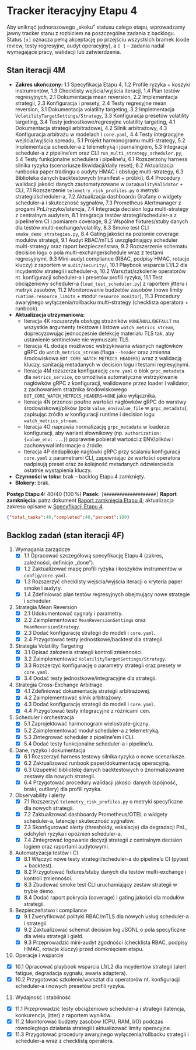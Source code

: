 # Tracker iteracyjny Etapu 4

Aby uniknąć jednorazowego „skoku” statusu całego etapu, wprowadzamy jawny tracker stanu z rozbiciem na poszczególne zadania z backlogu. Status `[x]` oznacza pełną akceptację po przejściu wszystkich bramek (code review, testy regresyjne, audyt operacyjny), a `[ ]` – zadania nadal wymagające pracy, walidacji lub zatwierdzenia.

## Stan iteracji 4M
- **Zakres ukończony:** 1.1 Specyfikacja Etapu 4, 1.2 Profile ryzyka + koszyki instrumentów, 1.3 Checklisty wejścia/wyjścia iteracji, 1.4 Plan testów regresyjnych, 2.1 Dokumentacja mean reversion, 2.2 Implementacja strategii, 2.3 Konfiguracja i presety, 2.4 Testy regresyjne mean reversion, 3.1 Dokumentacja volatility targeting, 3.2 Implementacja `VolatilityTargetSettings/Strategy`, 3.3 Konfiguracja presetów volatility targeting, 3.4 Testy jednostkowe/regresyjne volatility targeting, 4.1 Dokumentacja strategii arbitrażowej, 4.2 Silnik arbitrażowy, 4.3 Konfiguracja arbitrażu w modelach i `core.yaml`, 4.4 Testy integracyjne wejścia/wyjścia spreadu, 5.1 Projekt harmonogramu multi-strategy, 5.2 Implementacja scheduler-a z telemetryką i journalingiem, 5.3 Integracja scheduler-a z pipeline’em oraz CLI `run_multi_strategy_scheduler.py`, 5.4 Testy funkcjonalne schedulera i pipeline’u, 6.1 Rozszerzony harness silnika ryzyka (scenariusze likwidacji/daily reset), 6.2 Aktualizacja runbooka paper tradingu o audyty HMAC i obsługę multi-strategy, 6.3 Biblioteka danych backtestowych (manifest + próbki), 6.4 Procedury walidacji jakości danych zautomatyzowane w `DataQualityValidator` + CLI, 7.1 Rozszerzenie `telemetry_risk_profiles.py` o metryki strategii/scheduler-a, 7.2 Aktualizacja dashboardu Grafany o widgety scheduler-a i skuteczność sygnałów, 7.3 Prometheus Alertmanager z progami PnL/ryzyko/latencja, 7.4 Integracja decision logu multi-strategy z centralnym audytem, 8.1 Integracja testów strategii/scheduler-a z pipeline’em CI i pomiarem coverage, 8.2 Wspólne fixtures/stuby danych dla testów multi-exchange/volatility, 8.3 Smoke test CLI `smoke_demo_strategies.py`, 8.4 Gating jakości na poziomie coverage modułów strategii, 9.1 Audyt RBAC/mTLS uwzględniający scheduler multi-strategy oraz raport bezpieczeństwa, 9.2 Rozszerzenie schematu decision logu o pola multi-exchange/schedule wraz z testami regresyjnymi, 9.3 Mini-audyt compliance (RBAC, podpisy HMAC, rotacje kluczy) z raportem w `audit/security/`, 10.1 Playbook wsparcia L1/L2 dla incydentów strategii i scheduler-a, 10.2 Warsztat/szkolenie operatorów nt. konfiguracji scheduler-a i presetów profili ryzyka, 11.1 Test obciążeniowy scheduler-a (`load_test_scheduler.py`) z raportem jitteru i metryk zasobów, 11.2 Monitorowanie budżetów zasobów (nowe limity `runtime.resource_limits` + moduł `resource_monitor`), 11.3 Procedury awaryjnego wyłączenia/rollbacku multi-strategy (checklista operatora + runbook).
- **Aktualizacja utrzymaniowa:**
  - Iteracja 4K rozszerzyła obsługę strażników `NONE`/`NULL`/`DEFAULT` na wszystkie argumenty tekstowe i listowe `watch_metrics_stream`, doprecyzowując jednocześnie detekcję materiału TLS tak, aby ustawienie sentinelowe nie wymuszało TLS.
  - Iteracja 4L dodaje możliwość wstrzykiwania własnych nagłówków gRPC do `watch_metrics_stream` (flaga `--header` oraz zmienna środowiskowa `BOT_CORE_WATCH_METRICS_HEADERS`) wraz z walidacją kluczy, sanitacją metadanych w decision logu i testami regresyjnymi.
  - Iteracja 4M rozszerza konfigurację `core.yaml` o blok `grpc_metadata` dla `metrics_service`, co umożliwia automatyczne wstrzykiwanie nagłówków gRPC z konfiguracji, walidowane przez loader i validator, z zachowaniem strażnika środowiskowego `BOT_CORE_WATCH_METRICS_HEADERS=NONE` jako wyłącznika.
  - Iteracja 4N przenosi poufne wartości nagłówków gRPC do warstwy środowiskowej/plików (pola `value_env`/`value_file` w `grpc_metadata`), zapisując źródła w konfiguracji runtime i decision logu `watch_metrics_stream`.
  - Iteracja 4O naprawia normalizację `grpc_metadata` w loaderze konfiguracji, aby wariant słownikowy (np. `authorization: {value_env: ...}`) poprawnie pobierał wartości z ENV/plików i zachowywał informacje o źródle.
  - Iteracja 4P deduplikuje nagłówki gRPC przy scalaniu konfiguracji `core.yaml` z parametrami CLI, zapewniając że wartości operatora nadpisują preset oraz że kolejność metadanych odzwierciedla ostatnie wystąpienia kluczy.
- **Czynności w toku:** brak – backlog Etapu 4 zamknięty.
- **Blokery:** brak.

**Postęp Etapu 4:** 40/40 (100 %)
**Pasek:** `[####################]`
**Raport zamknięcia:** patrz dokument [Raport zamknięcia Etapu 4](stage4_final_report.md); aktualizacja zakresu opisane w [Specyfikacji Etapu 4](stage4_spec.md).

```json
{"total_tasks":40,"completed":40,"percent":100}
```

## Backlog zadań (stan iteracji 4F)
1. Wymagania zarządcze
   - [x] 1.1 Opracować szczegółową specyfikację Etapu 4 (zakres, zależności, definicje „done”).
   - [x] 1.2 Zaktualizować mapę profili ryzyka i koszyków instrumentów w `config/core.yaml`.
   - [x] 1.3 Rozszerzyć checklisty wejścia/wyjścia iteracji o kryteria paper smoke i audyty.
   - [x] 1.4 Zdefiniować plan testów regresyjnych obejmujący nowe strategie i scheduler.
2. Strategia Mean Reversion
   - [x] 2.1 Udokumentować sygnały i parametry.
   - [x] 2.2 Zaimplementować `MeanReversionSettings` oraz `MeanReversionStrategy`.
   - [x] 2.3 Dodać konfigurację strategii do modeli i `core.yaml`.
   - [x] 2.4 Przygotować testy jednostkowe/backtest dla strategii.
3. Strategia Volatility Targeting
   - [x] 3.1 Opisać założenia strategii kontroli zmienności.
   - [x] 3.2 Zaimplementować `VolatilityTargetSettings/Strategy`.
   - [x] 3.3 Rozszerzyć konfigurację o parametry strategii oraz presety w `core.yaml`.
   - [x] 3.4 Dodać testy jednostkowe/integracyjne dla strategii.
4. Strategia Cross-Exchange Arbitrage
   - [x] 4.1 Zdefiniować dokumentację strategii arbitrażowej.
   - [x] 4.2 Zaimplementować silnik arbitrażowy.
   - [x] 4.3 Dodać konfigurację strategii do modeli i `core.yaml`.
   - [x] 4.4 Przygotować testy integracyjne z różnicami cen.
5. Scheduler i orchestracja
   - [x] 5.1 Zaprojektować harmonogram wielostrate-giczny.
   - [x] 5.2 Zaimplementować moduł scheduler-a z telemetryką.
   - [x] 5.3 Zintegrować scheduler z pipeline’em i CLI.
   - [x] 5.4 Dodać testy funkcjonalne scheduler-a i pipeline’u.
6. Dane, ryzyko i dokumentacja
   - [x] 6.1 Rozszerzyć harness testowy silnika ryzyka o nowe scenariusze.
   - [x] 6.2 Zaktualizować runbook paper/dokumentację operacyjną.
   - [x] 6.3 Uzupełnić bibliotekę danych backtestowych o znormalizowane zestawy dla nowych strategii.
   - [x] 6.4 Przygotować procedury walidacji jakości danych (spójność, braki, outliery) dla profili ryzyka.
7. Observability i alerty
   - [x] 7.1 Rozszerzyć `telemetry_risk_profiles.py` o metryki specyficzne dla nowych strategii.
   - [x] 7.2 Zaktualizować dashboardy Prometheus/OTEL o widgety scheduler-a, latencję i skuteczność sygnałów.
   - [x] 7.3 Skonfigurować alerty (thresholdy, eskalacje) dla degradacji PnL, odchyleń ryzyka i opóźnień scheduler-a.
   - [x] 7.4 Zintegrować logowanie decyzji strategii z centralnym decision logiem oraz raportami audytowymi.
8. Automatyzacja testów i CI
   - [x] 8.1 Włączyć nowe testy strategii/scheduler-a do pipeline’u CI (pytest + backtest).
   - [x] 8.2 Przygotować fixtures/stuby danych dla testów multi-exchange i kontroli zmienności.
   - [x] 8.3 Zbudować smoke test CLI uruchamiający zestaw strategii w trybie demo.
   - [x] 8.4 Dodać raport pokrycia (coverage) i gating jakości dla modułów strategii.
9. Bezpieczeństwo i compliance
   - [x] 9.1 Zweryfikować polityki RBAC/mTLS dla nowych usług scheduler-a i strategii.
   - [x] 9.2 Zaktualizować schemat decision log JSONL o pola specyficzne dla wielu strategii i giełd.
   - [x] 9.3 Przeprowadzić mini-audyt zgodności (checklista RBAC, podpisy HMAC, rotacje kluczy) przed domknięciem etapu.
10. Operacje i wsparcie
   - [x] 10.1 Opracować playbook wsparcia L1/L2 dla incydentów strategii (alert fatigue, degradacja sygnału, awaria adaptera).
   - [x] 10.2 Przygotować szkolenie/warsztat dla operatorów nt. konfiguracji scheduler-a i nowych presetów profili ryzyka.
11. Wydajność i stabilność
   - [x] 11.1 Przeprowadzić testy obciążeniowe scheduler-a i strategii (latencja, konkurencja, jitter) z raportem wyników.
   - [x] 11.2 Monitorować budżety zasobów (CPU, RAM, I/O) podczas równoległego działania strategii i aktualizować limity operacyjne.
   - [x] 11.3 Przygotować procedury awaryjnego wyłączenia/rollbacku strategii i scheduler-a wraz z checklistą operatora.
